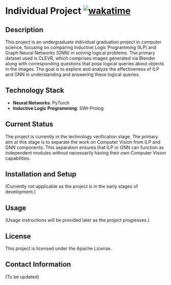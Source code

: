 # Individual Project [![wakatime](https://wakatime.com/badge/user/23381c4b-372b-46eb-b687-994db38af858/project/018df0e8-cf71-49bb-8dba-c8ce95d5c66e.svg)](https://wakatime.com/badge/user/23381c4b-372b-46eb-b687-994db38af858/project/018df0e8-cf71-49bb-8dba-c8ce95d5c66e)

## Description
This project is an undergraduate individual graduation project in computer science, focusing on comparing Inductive Logic Programming (ILP) and Graph Neural Networks (GNN) in solving logical problems. The primary dataset used is CLEVR, which comprises images generated via Blender along with corresponding questions that pose logical queries about objects in the images. The goal is to explore and analyze the effectiveness of ILP and GNN in understanding and answering these logical queries.

## Technology Stack
- **Neural Networks**: PyTorch
- **Inductive Logic Programming**: SWI-Prolog

## Current Status
The project is currently in the technology verification stage. The primary aim at this stage is to separate the work on Computer Vision from ILP and GNN components. This separation ensures that ILP or GNN can function as independent modules without necessarily having their own Computer Vision capabilities.

## Installation and Setup
(Currently not applicable as the project is in the early stages of development.)

## Usage
(Usage instructions will be provided later as the project progresses.)

## License
This project is licensed under the Apache License.

## Contact Information
(To be updated)
